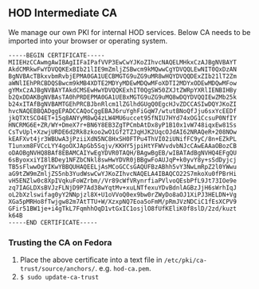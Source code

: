 ## HOD Intermediate CA

We manage our own PKI for internal HOD services. Below CA needs to be imported
into your browser or operating system.

```
-----BEGIN CERTIFICATE-----
MIIEHzCCAwmgAwIBAgIIFaIPafVVP3EwCwYJKoZIhvcNAQELMHkxCzAJBgNVBAYT
AkdCMRkwFwYDVQQKExBIb21lIE9mZmljZSBwcm9kMQwwCgYDVQQLEwNIT0QxDzAN
BgNVBAcTBkxvbmRvbjEPMA0GA1UECBMGTG9uZG9uMR8wHQYDVQQDExZIb21lT2Zm
aWNlIEhPRCBDQSBwcm9kMB4XDTE2MDYyMDEwMDQwMFoXDTI2MDYxODEwMDQwMFow
gYMxCzAJBgNVBAYTAkdCMSEwHwYDVQQKExhIT0QgSW50ZXJtZWRpYXRlIENBIHBy
b2QxDDAKBgNVBAsTA0hPRDEPMA0GA1UEBxMGTG9uZG9uMQ8wDQYDVQQIEwZMb25k
b24xITAfBgNVBAMTGEhPRCBJbnRlcm1lZGlhdGUgQ0EgcHJvZDCCASIwDQYJKoZI
hvcNAQEBBQADggEPADCCAQoCggEBAJ6ruYghFiGqW7/wtutBNoQfJju6sxYcEEDf
jkQTXtSCO4ET+15q8ANYyM8wQ4zLW4MU6uccet95fNIU7HYd74xOG1CcsuP0NfIY
HNCRMG6E+ZR/WY+DmeX7r+BN6Y8EB3ZgTPCmbAtDx8yP1B10x1vW748iqxEw81Ss
CsTvUpl+XzwjURDE6d2Rk8zkoo2wO1Gf2TZJqHJK2UqcOJdAI62NRAQeR+208NOw
kEAFXvt4jr3WBUwA3jPziiXdN5NC8HxSH0FTPu4ThVI02iUNifFC9yC/8n+EZkPL
T1unxm8FVCcLYY4goOXJApGb5Sqjv/KKHY5jpiHtYFWVvdvbNJcCAwEAAaOBozCB
oDAOBgNVHQ8BAf8EBAMCAIYwEgYDVR0TAQH/BAgwBgEB/wIBATAdBgNVHQ4EFgQU
6sByoxxiYI8lBDey1NFZbCNkl8swHwYDVR0jBBgwFoAUJqP+k0yvY8y+sSdDyjcj
TB5sFlwwOgYIKwYBBQUHAQEELjAsMCoGCCsGAQUFBzABhh5vY3NwLmRpZ2l0YWwu
aG9tZW9mZmljZS5nb3YudWswCwYJKoZIhvcNAQELA4IBAQCO22S7mkoXu0fPBrHi
vH5ENZlw0c8XpIVqkuFoWZrbm//Vr89cWfVRynrfiaPVlvoQEsbPfL9Jt73IOe9e
zq7IAGLDXsBVJzFLNjD9P7Ad38wYqtMv+xuLNTfexuYDvBdnlAGBzJjH6sWrhIqJ
oL2bXzlswifag0yY2NNpjzl8X+U1oVVoQ0ex9bw0rZWyDo8aOJ1XiPJ3HELDN+Vg
XGa5pMRHo8fTwjgw82m7AtTTU+W/XzxpNQ7Eoa5oFmM/pRmJVzNDCiC1fEsXCPV9
GFir51BW1je+i4gTkL7FqmhhOqD1vtGxIC1osjlO8fUfKEliK0f8slD/2zd/kuzt
k64B
-----END CERTIFICATE-----
```

### Trusting the CA on Fedora
1. Place the above certificate into a text file in `/etc/pki/ca-trust/source/anchors/`. e.g. `hod-ca.pem`.
2. `$ sudo update-ca-trust`
